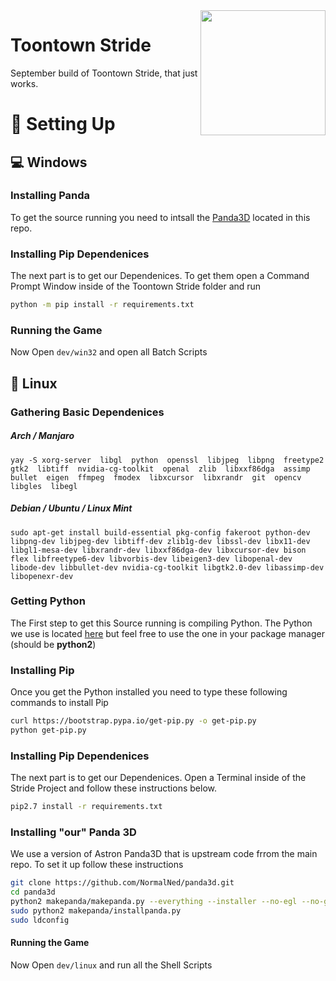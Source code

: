 <img src="https://raw.githubusercontent.com/NormalNed/ToontownStride/master/resources/phase_3/etc/icon.ico" align="right" width="200"/>

# Toontown Stride
September build of Toontown Stride, that just works.

# 🔨 Setting Up

## 💻 Windows

### Installing Panda
To get the source running you need to intsall the [Panda3D](https://github.com/NormalNed/ToontownStride/blob/master/Panda3D-1.11.0.exe) located in this repo.

### Installing Pip Dependenices
The next part is to get our Dependenices. To get them open a Command Prompt Window inside of the Toontown Stride folder and run
```bash
python -m pip install -r requirements.txt
```

### Running the Game
Now Open `dev/win32` and open all Batch Scripts


## 🐧 Linux
### Gathering Basic Dependenices
##### Arch / Manjaro
```yay -S xorg-server  libgl  python  openssl  libjpeg  libpng  freetype2  gtk2  libtiff  nvidia-cg-toolkit  openal  zlib  libxxf86dga  assimp  bullet  eigen  ffmpeg  fmodex  libxcursor  libxrandr  git  opencv  libgles  libegl```

##### Debian / Ubuntu / Linux Mint
```sudo apt-get install build-essential pkg-config fakeroot python-dev libpng-dev libjpeg-dev libtiff-dev zlib1g-dev libssl-dev libx11-dev libgl1-mesa-dev libxrandr-dev libxxf86dga-dev libxcursor-dev bison flex libfreetype6-dev libvorbis-dev libeigen3-dev libopenal-dev libode-dev libbullet-dev nvidia-cg-toolkit libgtk2.0-dev libassimp-dev libopenexr-dev```

### Getting Python

The First step to get this Source running is compiling Python. The Python we use is located [here](https://github.com/NormalNed) but feel free to use the one in your package manager (should be **python2**)

### Installing Pip

Once you get the Python installed you need to type these following commands to install Pip
```bash
curl https://bootstrap.pypa.io/get-pip.py -o get-pip.py
python get-pip.py
```

### Installing Pip Dependenices
The next part is to get our Dependenices. Open a Terminal inside of the Stride Project and follow these instructions below.
```bash
pip2.7 install -r requirements.txt
```

### Installing "our" Panda 3D
We use a version of Astron Panda3D that is upstream code frrom the main repo. To set it up follow these instructions

```bash
git clone https://github.com/NormalNed/panda3d.git
cd panda3d
python2 makepanda/makepanda.py --everything --installer --no-egl --no-gles --no-gles2 --no-opencv --threads=4
sudo python2 makepanda/installpanda.py
sudo ldconfig
```

#### Running the Game
Now Open `dev/linux` and run all the Shell Scripts
